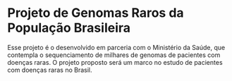 # Projeto de Genomas Raros da População Brasileira
Esse projeto é o desenvolvido em parceria com o Ministério da Saúde, que contempla o sequenciamento de milhares de genomas de pacientes com doenças raras. O projeto proposto será um marco no estudo de pacientes com doenças raras no Brasil.

